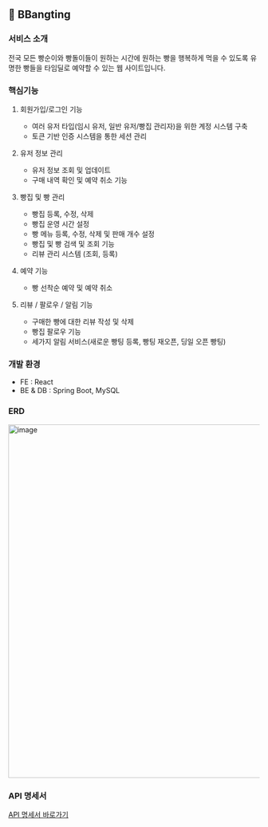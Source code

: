 ## 🥯 BBangting

### 서비스 소개
전국 모든 빵순이와 빵돌이들이 원하는 시간에 원하는 빵을 행복하게 먹을 수 있도록 유명한 빵들을 타임딜로 예약할 수 있는 웹 사이트입니다.

### 핵심기능
1. 회원가입/로그인 기능

    - 여러 유저 타입(임시 유저, 일반 유저/빵집 관리자)을 위한 계정 시스템 구축
    - 토큰 기반 인증 시스템을 통한 세션 관리

2. 유저 정보 관리

    - 유저 정보 조회 및 업데이트
    - 구매 내역 확인 및 예약 취소 기능

3. 빵집 및 빵 관리

    - 빵집 등록, 수정, 삭제
    - 빵집 운영 시간 설정
    - 빵 메뉴 등록, 수정, 삭제 및 판매 개수 설정
    - 빵집 및 빵 검색 및 조회 기능
    - 리뷰 관리 시스템 (조회, 등록)

4. 예약 기능

    - 빵 선착순 예약 및 예약 취소

    
5. 리뷰 / 팔로우 / 알림 기능
    - 구매한 빵에 대한 리뷰 작성 및 삭제
    - 빵집 팔로우 기능
    - 세가지 알림 서비스(새로운 빵팅 등록, 빵팅 재오픈, 딩일 오픈 빵팅)



### 개발 환경 
- FE : React
- BE & DB : Spring Boot, MySQL

### ERD
<img width="709" alt="image" src="https://github.com/BBANGting/bbangting/assets/142862000/3cc498bb-dd63-49f1-9fd9-eb3a63b9457b">

### API 명세서
[API 명세서 바로가기](https://saylog.notion.site/API-00ed0688b1744ecf8b89c4f43fc70eaf?pvs=4)

